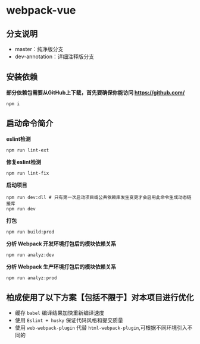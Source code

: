 
# webpack-vue

## 分支说明

- master：纯净版分支
- dev-annotation：详细注释版分支

## 安装依赖
**部分依赖包需要从GitHub上下载，首先要确保你能访问 https://github.com/**
```
npm i
```
## 启动命令简介

 **eslint检测** 
```
npm run lint-ext
```

 **修复eslint检测** 
```
npm run lint-fix
```

**启动项目** 
```shell
npm run dev:dll # 只有第一次启动项目或公共依赖库发生变更才会启用此命令生成动态链接库
npm run dev
```

 **打包** 
```
npm run build:prod
```

**分析 Webpack 开发环境打包后的模块依赖关系** 
```
npm run analyz:dev
```

**分析 Webpack 生产环境打包后的模块依赖关系** 
```
npm run analyz:prod
```
## 柏成使用了以下方案【包括不限于】对本项目进行优化

- 缓存 `babel` 编译结果加快重新编译速度
- 使用 `Eslint + husky` 保证代码风格和提交质量 
- 使用 `web-webpack-plugin` 代替 `html-webpack-plugin`,可根据不同环境引入不同的 <script> 和 <link>
- 使用 `image-webpack-loader` 对大图片进行压缩优化
- 使用 `url-loader` 对小体积字体图片base64直接引入项目，减少HTTP请求
- 使用 `webpack-parallel-uglify-plugin` 并行压缩js代码来提升压缩速度
- 使用 `DllPlugin + DllReferencePlugin` 接入动态链接库，提升构建速度
- 使用 `happypack` 对js、css、less文件多进程转换处理
- 使用 `cssnano` 智能合并压缩css代码
- 使用 `postcss-preset-env` 自动补齐各种浏览器私有的前缀，处理浏览器兼容问题
- 进行 `作用域提升 (Scope Hoisting)`，打包出来的代码文件更小、运行的更快
- 进行 `摇树优化 (Tree Shaking）`，将代码中永远不会走到的片段删除掉




